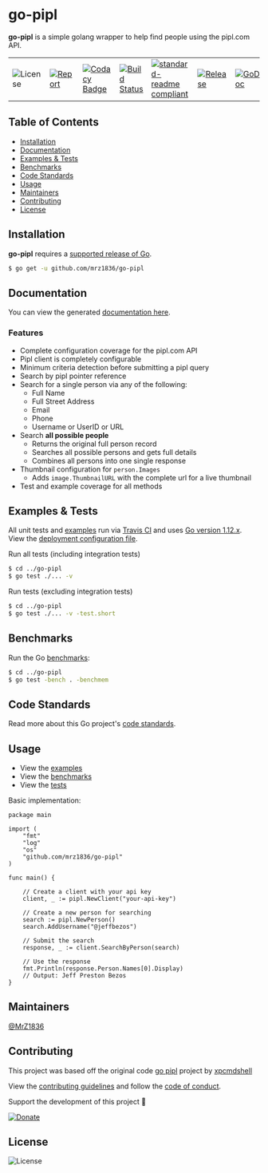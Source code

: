 # go-pipl
**go-pipl** is a simple golang wrapper to help find people using the pipl.com API.

| | | | | | | |
|-|-|-|-|-|-|-|
| ![License](https://img.shields.io/github/license/mrz1836/go-pipl.svg?style=flat&p=1) | [![Report](https://goreportcard.com/badge/github.com/mrz1836/go-pipl?style=flat&p=1)](https://goreportcard.com/report/github.com/mrz1836/go-pipl)  | [![Codacy Badge](https://api.codacy.com/project/badge/Grade/01708ca3079e4933bafb3b39fe2aaa9d)](https://www.codacy.com/app/mrz1818/go-pipl?utm_source=github.com&amp;utm_medium=referral&amp;utm_content=mrz1836/go-pipl&amp;utm_campaign=Badge_Grade) |  [![Build Status](https://travis-ci.com/mrz1836/go-pipl.svg?branch=master)](https://travis-ci.com/mrz1836/go-pipl)   |  [![standard-readme compliant](https://img.shields.io/badge/standard--readme-OK-green.svg?style=flat)](https://github.com/RichardLitt/standard-readme) | [![Release](https://img.shields.io/github/release-pre/mrz1836/go-pipl.svg?style=flat)](https://github.com/mrz1836/go-pipl/releases) | [![GoDoc](https://godoc.org/github.com/mrz1836/go-pipl?status.svg&style=flat)](https://godoc.org/github.com/mrz1836/go-pipl) |

## Table of Contents
- [Installation](#installation)
- [Documentation](#documentation)
- [Examples & Tests](#examples--tests)
- [Benchmarks](#benchmarks)
- [Code Standards](#code-standards)
- [Usage](#usage)
- [Maintainers](#maintainers)
- [Contributing](#contributing)
- [License](#license)

## Installation

**go-pipl** requires a [supported release of Go](https://golang.org/doc/devel/release.html#policy).
```bash
$ go get -u github.com/mrz1836/go-pipl
```

## Documentation
You can view the generated [documentation here](https://godoc.org/github.com/mrz1836/go-pipl).

### Features
- Complete configuration coverage for the pipl.com API
- Pipl client is completely configurable
- Minimum criteria detection before submitting a pipl query
- Search by pipl pointer reference
- Search for a single person via any of the following:
    - Full Name
    - Full Street Address
    - Email
    - Phone
    - Username or UserID or URL
- Search **all possible people**
    - Returns the original full person record
    - Searches all possible persons and gets full details
    - Combines all persons into one single response
- Thumbnail configuration for `person.Images`
    - Adds `image.ThumbnailURL` with the complete url for a live thumbnail
- Test and example coverage for all methods

## Examples & Tests
All unit tests and [examples](pipl_test.go) run via [Travis CI](https://travis-ci.com/mrz1836/go-pipl) and uses [Go version 1.12.x](https://golang.org/doc/go1.12). View the [deployment configuration file](.travis.yml).

Run all tests (including integration tests)
```bash
$ cd ../go-pipl
$ go test ./... -v
```

Run tests (excluding integration tests)
```bash
$ cd ../go-pipl
$ go test ./... -v -test.short
```

## Benchmarks
Run the Go [benchmarks](pipl_test.go):
```bash
$ cd ../go-pipl
$ go test -bench . -benchmem
```

## Code Standards
Read more about this Go project's [code standards](CODE_STANDARDS.md).

## Usage
- View the [examples](pipl_test.go)
- View the [benchmarks](pipl_test.go)
- View the [tests](pipl_test.go)

Basic implementation:
```golang
package main

import (
	"fmt"
	"log"
	"os"
	"github.com/mrz1836/go-pipl"
)

func main() {

    // Create a client with your api key
    client, _ := pipl.NewClient("your-api-key")

    // Create a new person for searching
    search := pipl.NewPerson()
    search.AddUsername("@jeffbezos")

    // Submit the search
    response, _ := client.SearchByPerson(search)

    // Use the response
    fmt.Println(response.Person.Names[0].Display)
    // Output: Jeff Preston Bezos
}
```

## Maintainers

[@MrZ1836](https://github.com/mrz1836)

## Contributing

This project was based off the original code [go pipl](https://github.com/xpcmdshell/pipl) project by [xpcmdshell](https://github.com/xpcmdshell)

View the [contributing guidelines](CONTRIBUTING.md) and follow the [code of conduct](CODE_OF_CONDUCT.md).

Support the development of this project 🙏

[![Donate](https://img.shields.io/badge/donate-bitcoin-brightgreen.svg)](https://mrz1818.com/?tab=tips&af=go-pipl)

## License

![License](https://img.shields.io/github/license/mrz1836/go-pipl.svg?style=flat&p=1)
